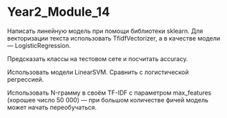# Year2_Module_14

Написать линейную модель при помощи библиотеки sklearn. Для векторизации текста использовать TfidfVectorizer, а в качестве модели — LogisticRegression.

Предсказать классы на тестовом сете и посчитать accuracy.

Использовать модели LinearSVM. Сравнить с логистической регрессией.

Использовать N-грамму в своём TF-IDF с параметром max_features (хорошее число 50 000) — при большом количестве фичей модель может начать переобучаться.
